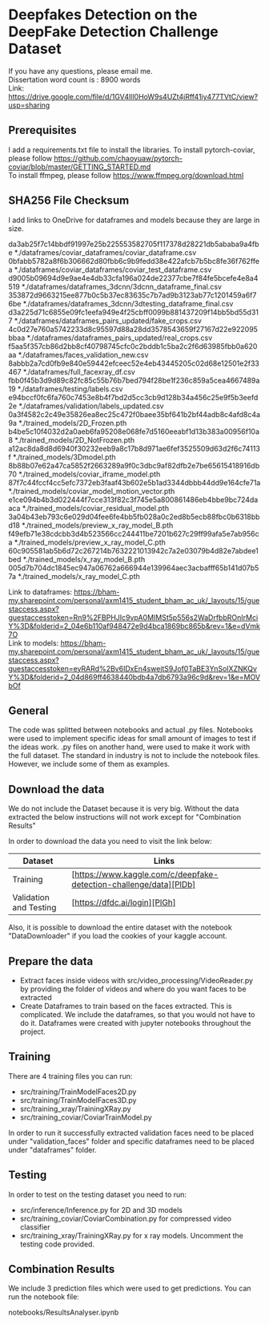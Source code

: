 # Deepfakes Detection on the DeepFake Detection Challenge Dataset

If you have any questions, please email me.<br/>
Dissertation word count is : 8900 words <br/>
Link: https://drive.google.com/file/d/1GV4Ill0HoW9s4UZt4jRff41iy477TVtC/view?usp=sharing

## Prerequisites

I add a requirements.txt file to install the libraries.
To install pytorch-coviar, please follow https://github.com/chaoyuaw/pytorch-coviar/blob/master/GETTING_STARTED.md<br/>
To install ffmpeg, please follow https://www.ffmpeg.org/download.html

## SHA256 File Checksum

I add links to OneDrive for dataframes and models because they are large in size.

da3ab25f7c14bbdf91997e25b225553582705f117378d28221db5ababa9a4fbe *./dataframes/coviar_dataframes/coviar_dataframe.csv <br/>
0bfabb5782a8f6b306662d80fbb6c9b9fedd38e422afcb7b5bc8fe36f762ffea *./dataframes/coviar_dataframes/coviar_test_dataframe.csv <br/>
d9005b09694d9e9ae4e4db33cfa196a024de22377cbe7f84fe5bcefe4e8a4519 *./dataframes/dataframes_3dcnn/3dcnn_dataframe_final.csv <br/>
353872d9663215ee877b0c5b37ec83635c7b7ad9b3123ab77c1201459a6f76be *./dataframes/dataframes_3dcnn/3dtesting_dataframe_final.csv <br/>
d3a225d71c6855e09fc1eefa949e4f25cbff0099b881437209f14bb5bd55d317 *./dataframes/dataframes_pairs_updated/fake_crops.csv <br/>
4c0d27e760a5742233d8c95597d88a28dd3578543659f27167d22e922095bbaa *./dataframes/dataframes_pairs_updated/real_crops.csv <br/>
f5aa5f357cb86d2bb8cf40798745cfc0c2bddb1c5ba2c2f6d63985fbb0a620aa *./dataframes/faces_validation_new.csv <br/>
8abbb2a7cd0fb9e840e59442efceec52e4eb43445205c02d68e12501e2f33467 *./dataframes/full_facexray_df.csv <br/>
fbb0f45b3d9d89c82fc85c55b76b7bed794f28be1f236c859a5cea4667489a19 *./dataframes/testing/labels.csv <br/>
e94bccf0fc6fa760c7453e8b4f7bd2d5cc3cb9d128b34a456c25e9f5b3eefd2e *./dataframes/validation/labels_updated.csv <br/>
0a3f4582c2c49e35826ea8ec25c472f0baee35bf641b2bf44adb8c4afd8c4a9a *./trained_models/2D_Frozen.pth <br/>
b4be5c10f4032d2a0aeb6fa95208e068fe7d5160eeabf1d13b383a00956f10a8 *./trained_models/2D_NotFrozen.pth <br/>
a12ac8da8d8d6940f30232eeb9a8c17b8d971ae6fef3525509d63d2f6c74113f *./trained_models/3Dmodel.pth <br/>
8b88b07e62a47ca5852f2663289a9f0c3dbc9af82dfb2e7be65615418916db70 *./trained_models/coviar_iframe_model.pth <br/>
87f7c44fccf4cc5efc7372eb3faaf43b602e5b1ad3344dbbb44dd9e164cfe71a *./trained_models/coviar_model_motion_vector.pth <br/>
e1ce094b4b3d022444f7cce313f82c3f745e5a800861486eb4bbe9bc724daaca *./trained_models/coviar_residual_model.pth <br/>
3a04b43eb793c6e029d04fee6fe4bb5fb028a0c2ed8b5ecb88fbc0b6318bbd18 *./trained_models/preview_x_ray_model_B.pth <br/>
f49efb71e38cdcbb3d4b523566cc244411be7201b627c29ff99afa5e7ab956ca *./trained_models/preview_x_ray_model_C.pth <br/>
60c905581ab5b6d72c267214b7632221013942c7a2e03079b4d82e7abdee1bed *./trained_models/x_ray_model_B.pth <br/>
005d7b704dc1845ec947a06762a666944e139964aec3acbafff65b141d07b57a *./trained_models/x_ray_model_C.pth <br/>

Link to dataframes:  https://bham-my.sharepoint.com/personal/axm1415_student_bham_ac_uk/_layouts/15/guestaccess.aspx?guestaccesstoken=Rn9%2FBPHJIc9vpA0MIMSt5p556s2WaDrfbbROnIrMciY%3D&folderid=2_04e6b110af948472e9d4bca1869bc865b&rev=1&e=dVmk7O<br/>
Link to models: https://bham-my.sharepoint.com/personal/axm1415_student_bham_ac_uk/_layouts/15/guestaccess.aspx?guestaccesstoken=eyRARd%2Bv6IDxEn4swejtS9Jof0TaBE3YnSoIXZNKQvY%3D&folderid=2_04d869ff4638440bdb4a7db6793a96c9d&rev=1&e=MOVbOf

## General

The code was splitted between notebooks and actual .py files. Notebooks were used to implement specific ideas for small amount of images to test if the ideas work. .py files on another hand, were used to make it work with the full dataset.
The standard in industry is not to include the notebook files. However, we include some of them as examples.

## Download the data
We do not include the Dataset because it is very big. Without the data extracted the below instructions will not work except for "Combination Results"

In order to download the data you need to visit the link below:

| Dataset | Links |
| ------ | ------ |
| Training | [https://www.kaggle.com/c/deepfake-detection-challenge/data][PlDb] |
| Validation and Testing | [https://dfdc.ai/login][PlGh] |

Also, it is possible to download the entire dataset with the notebook "DataDownloader" if you load the cookies of your kaggle account.


## Prepare the data

  - Extract faces inside videos with src/video_processing/VideoReader.py by providing the folder of videos and where do you want faces to be extracted
  - Create Dataframes to train based on the faces extracted. This is complicated. We include the dataframes, so that you would not have to do it. Dataframes were created with jupyter notebooks throughout the project.

  
## Training

There are 4 training files you can run:

  - src/training/TrainModelFaces2D.py
  - src/training/TrainModelFaces3D.py
  - src/training_xray/TrainingXRay.py
  - src/training_coviar/CoviarTrainModel.py
  
In order to run it successfully extracted validation faces need to be placed under "validation_faces" folder and specific dataframes need to be placed under "dataframes" folder.

## Testing

In order to test on the testing dataset you need to run:

  - src/inference/Inference.py for 2D and 3D models
  - src/training_coviar/CoviarCombination.py for compressed video classifier
  - src/training_xray/TrainingXRay.py for x ray models. Uncomment the testing code provided.


## Combination Results

We include 3 prediction files which were used to get predictions. You can run the notebook file:

notebooks/ResultsAnalyser.ipynb



